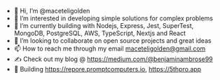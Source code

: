 - 👋 Hi, I’m @maceteligolden
- 👀 I’m interested in developing simple solutions for complex problems
- 🌱 I’m currently building with Nodejs, Express, Jest, SuperTest, MongoDB, PostgreSQL, AWS, TypeScript, Nextjs and React
- 💞️ I’m looking to collaborate on open source projects and great ideas
- 📫 How to reach me through my email maceteligolden@gmail.com
- ✍️ Check out my blog @ https://medium.com/@benjaminambrose99
- 🧰 Building https://repore.promptcomputers.io, https://5thpro.app
<!---
maceteligolden/maceteligolden is a ✨ special ✨ repository because its `README.md` (this file) appears on your GitHub profile.
You can click the Preview link to take a look at your changes.
--->
